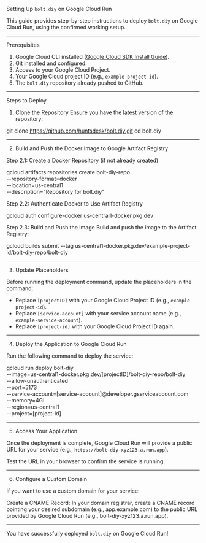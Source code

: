 Setting Up `bolt.diy` on Google Cloud Run

This guide provides step-by-step instructions to deploy `bolt.diy` on Google Cloud Run, using the confirmed working setup.

---

Prerequisites
1. Google Cloud CLI installed ([Google Cloud SDK Install Guide](https://cloud.google.com/sdk/docs/install)).
2. Git installed and configured.
3. Access to your Google Cloud Project.
4. Your Google Cloud project ID (e.g., `example-project-id`).
5. The `bolt.diy` repository already pushed to GitHub.

---

Steps to Deploy

1. Clone the Repository
Ensure you have the latest version of the repository:

git clone https://github.com/huntsdesk/bolt.diy.git
cd bolt.diy

---

2. Build and Push the Docker Image to Google Artifact Registry

Step 2.1: Create a Docker Repository (if not already created)

gcloud artifacts repositories create bolt-diy-repo \
  --repository-format=docker \
  --location=us-central1 \
  --description="Repository for bolt.diy"

Step 2.2: Authenticate Docker to Use Artifact Registry

gcloud auth configure-docker us-central1-docker.pkg.dev

Step 2.3: Build and Push the Image
Build and push the image to the Artifact Registry:

gcloud builds submit --tag us-central1-docker.pkg.dev/example-project-id/bolt-diy-repo/bolt-diy

---

3. Update Placeholders

Before running the deployment command, update the placeholders in the command:
- Replace `[projectID]` with your Google Cloud Project ID (e.g., `example-project-id`).
- Replace `[service-account]` with your service account name (e.g., `example-service-account`).
- Replace `[project-id]` with your Google Cloud Project ID again.

---

4. Deploy the Application to Google Cloud Run

Run the following command to deploy the service:

gcloud run deploy bolt-diy \
--image=us-central1-docker.pkg.dev/[projectID]/bolt-diy-repo/bolt-diy \
--allow-unauthenticated \
--port=5173 \
--service-account=[service-account]@developer.gserviceaccount.com \
--memory=4Gi \
--region=us-central1 \
--project=[project-id]

---

5. Access Your Application

Once the deployment is complete, Google Cloud Run will provide a public URL for your service (e.g., `https://bolt-diy-xyz123.a.run.app`).

Test the URL in your browser to confirm the service is running.

---

6. Configure a Custom Domain

If you want to use a custom domain for your service:

Create a CNAME Record: In your domain registrar, create a CNAME record pointing your desired subdomain (e.g., app.example.com) to the public URL provided by Google Cloud Run (e.g., bolt-diy-xyz123.a.run.app).

---

You have successfully deployed `bolt.diy` on Google Cloud Run!
